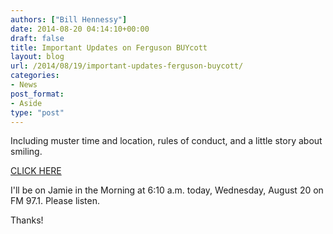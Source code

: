 ```yaml
---
authors: ["Bill Hennessy"]
date: 2014-08-20 04:14:10+00:00
draft: false
title: Important Updates on Ferguson BUYcott
layout: blog
url: /2014/08/19/important-updates-ferguson-buycott/
categories:
- News
post_format:
- Aside
type: "post"
---
```


Including muster time and location, rules of conduct, and a little story about smiling.

[CLICK HERE](https://hennessysview.com/2014/08/18/buycott-ferguson/)

I'll be on Jamie in the Morning at 6:10 a.m. today, Wednesday, August 20 on FM 97.1. Please listen.

Thanks!
